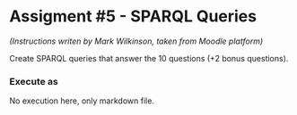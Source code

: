 # Assigment #5 - SPARQL Queries
_(Instructions writen by Mark Wilkinson, taken from Moodle platform)_

Create SPARQL queries that answer the 10 questions (+2 bonus questions).

### Execute as  
No execution here, only markdown file.
